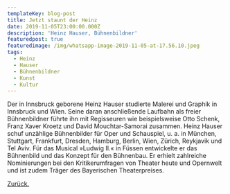 ```yaml
---
templateKey: blog-post
title: Jetzt staunt der Heinz
date: 2019-11-05T23:00:00.000Z
description: 'Heinz Hauser, Bühnenbildner'
featuredpost: true
featuredimage: /img/whatsapp-image-2019-11-05-at-17.56.10.jpeg
tags:
  - Heinz
  - Hauser
  - Bühnenbildner
  - Kunst
  - Kultur
---
```

Der in Innsbruck geborene Heinz Hauser studierte Malerei und Graphik in Innsbruck und Wien. Seine daran anschließende Laufbahn als freier Bühnenbildner führte ihn mit Regisseuren wie beispielsweise Otto Schenk, Franz Xaver Kroetz und David Mouchtar-Samorai zusammen. Heinz Hauser schuf unzählige Bühnenbilder für Oper und Schauspiel, u. a. in München, Stuttgart, Frankfurt, Dresden, Hamburg, Berlin, Wien, Zürich, Reykjavik und Tel Aviv. Für das Musical »Ludwig II.« in Füssen entwickelte er das Bühnenbild und das Konzept für den Bühnenbau. Er erhielt zahlreiche Nominierungen bei den Kritikerumfragen von Theater heute und Opernwelt und ist zudem Träger des Bayerischen Theaterpreises.

[Zurück.](https://chinotto.netlify.com/blog)
